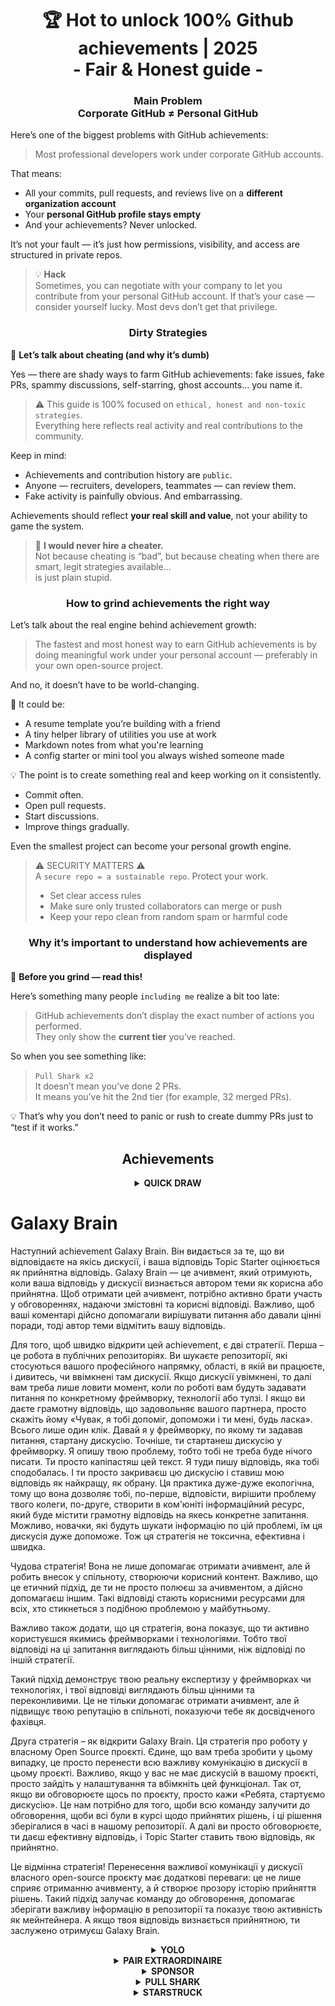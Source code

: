 <h1 align="center">
   🏆 Hot to unlock 100% Github achievements | 2025<br/>
   - Fair & Honest guide -
</h1>

<h3 align="center">
   Main Problem<br/>
   Corporate GitHub ≠ Personal GitHub
</h3>

Here’s one of the biggest problems with GitHub achievements:

> Most professional developers work under corporate GitHub accounts.

That means:
- All your commits, pull requests, and reviews live on a **different organization account**
- Your **personal GitHub profile stays empty**
- And your achievements? Never unlocked.

It’s not your fault — it’s just how permissions, visibility, and access are structured in private repos.

> 💡 **Hack**  
> Sometimes, you can negotiate with your company to let you contribute from your personal GitHub account. If that’s your case — consider yourself lucky. Most devs don’t get that privilege.

<h3 align="center">Dirty Strategies</h3>

🚫 <b>Let’s talk about cheating (and why it’s dumb)</b>

Yes — there are shady ways to farm GitHub achievements: fake issues, fake PRs, spammy discussions, self-starring, ghost accounts… you name it.

> ⚠️ This guide is 100% focused on `ethical, honest and non-toxic strategies`.  
> Everything here reflects real activity and real contributions to the community.

Keep in mind:
- Achievements and contribution history are `public`.
- Anyone — recruiters, developers, teammates — can review them.
- Fake activity is painfully obvious. And embarrassing.

Achievements should reflect <strong>your real skill and value</strong>, not your ability to game the system.

> 💬 <strong>I would never hire a cheater.</strong><br>
> Not because cheating is “bad”, but because cheating when there are smart, legit strategies available...  
> is just plain stupid.

<h3 align="center">How to grind achievements the right way</h1>
Let’s talk about the real engine behind achievement growth:

> The fastest and most honest way to earn GitHub achievements is by doing meaningful work under your personal account — preferably in your own open-source project.

And no, it doesn’t have to be world-changing.

🎯 It could be:
- A resume template you’re building with a friend
- A tiny helper library of utilities you use at work
- Markdown notes from what you're learning
- A config starter or mini tool you always wished someone made

💡 The point is to create something real and keep working on it consistently.
* Commit often.
* Open pull requests.
* Start discussions.
* Improve things gradually.

Even the smallest project can become your personal growth engine.

> ⚠️ SECURITY MATTERS ⚠️  
> A `secure repo = a sustainable repo`. Protect your work.
> * Set clear access rules
> * Make sure only trusted collaborators can merge or push
> * Keep your repo clean from random spam or harmful code

<h3 align="center">Why it’s important to understand how achievements are displayed</h3>

🧠 <b>Before you grind — read this!</b>

Here’s something many people `including me` realize a bit too late:

> GitHub achievements don’t display the exact number of actions you performed.  
> They only show the <strong>current tier</strong> you’ve reached.

So when you see something like:

> <code>Pull Shark x2</code>  
> It doesn’t mean you’ve done 2 PRs.  
> It means you’ve hit the 2nd tier (for example, 32 merged PRs).

💡 That’s why you don’t need to panic or rush to create dummy PRs just to “test if it works.”

<h2 align="center">Achievements</h2>

<details>
    <summary align="center"><b>QUICK DRAW</b></summary>
<blockquote>Close an issue or PR within 5 minutes of opening it.</blockquote>
<div align="center">
    <img src="badges/quick-draw.png" alt="QuickDraw" width="140">
</div>

Let’s be honest — this one’s more of a meme than a milestone 😅  
It’s so easy to get that it barely counts… but hey, it’s still a badge on your profile!

<ol>
    <li>Create a pull request</li>
    <li>Close it immediately</li>
</ol>

<blockquote>
   <b>No need to create fake PRs.</b><br/>
   Just close and reopen any real PR during normal work — it still counts.</blockquote>
</details>


# Galaxy Brain
Наступний achievement Galaxy Brain. Він видається за те, що ви відповідаєте на якісь дискусії, і ваша відповідь Topic Starter оцінюється як прийнятна відповідь.
Galaxy Brain — це ачивмент, який отримують, коли ваша відповідь у дискусії визнається автором теми як корисна або прийнятна. Щоб отримати цей ачивмент, потрібно активно брати участь у обговореннях, надаючи змістовні та корисні відповіді. Важливо, щоб ваші коментарі дійсно допомагали вирішувати питання або давали цінні поради, тоді автор теми відмітить вашу відповідь.

Для того, щоб швидко відкрити цей achievement, є дві стратегії. Перша – це робота в публічних репозиторіях. Ви шукаєте репозиторії, які стосуються вашого професійного напрямку, області, в якій ви працюєте, і дивитесь, чи ввімкнені там дискусії. Якщо дискусії увімкнені, то далі вам треба лише ловити момент, коли по роботі вам будуть задавати питання по конкретному фреймворку, технології або тулзі. І якщо ви даєте грамотну відповідь, що задовольняє вашого партнера, просто скажіть йому «Чувак, я тобі допоміг, допоможи і ти мені, будь ласка». Всього лише один клік. Давай я у фреймворку, по якому ти задавав питання, стартану дискусію. Точніше, ти стартанеш дискусію у фреймворку. Я опишу твою проблему, тобто тобі не треба буде нічого писати. Ти просто капіпастяш цей текст. Я туди пишу відповідь, яка тобі сподобалась. І ти просто закриваєш цю дискусію і ставиш мою відповідь як найкращу, як обрану. Ця практика дуже-дуже екологічна, тому що вона дозволяє тобі, по-перше, відповісти, вирішити проблему твого колеги, по-друге, створити в ком'юніті інформаційний ресурс, який буде містити грамотну відповідь на якесь конкретне запитання. Можливо, новачки, які будуть шукати інформацію по цій проблемі, їм ця дискусія дуже допоможе. Тож ця стратегія не токсична, ефективна і швидка.

Чудова стратегія! Вона не лише допомагає отримати ачивмент, але й робить внесок у спільноту, створюючи корисний контент. Важливо, що це етичний підхід, де ти не просто полюєш за ачивментом, а дійсно допомагаєш іншим. Такі відповіді стають корисними ресурсами для всіх, хто стикнеться з подібною проблемою у майбутньому.

Важливо також додати, що ця стратегія, вона показує, що ти активно користуєшся якимись фреймворками і технологіями. Тобто твої відповіді на ці запитання виглядають більш цінними, ніж відповіді по іншій стратегії.

Такий підхід демонструє твою реальну експертизу у фреймворках чи технологіях, і твої відповіді виглядають більш цінними та переконливими. Це не тільки допомагає отримати ачивмент, але й підвищує твою репутацію в спільноті, показуючи тебе як досвідченого фахівця.

Друга стратегія – як відкрити Galaxy Brain. Ця стратегія про роботу у власному Open Source проєкті. Єдине, що вам треба зробити у цьому випадку, це просто перенести всю важливу комунікацію в дискусії в цьому проєкті. Важливо, якщо у вас не має дискусій в вашому проєкті, просто зайдіть у налаштування та вбімкніть цей функціонал. Так от, якщо ви обговорюєте щось по проєкту, просто кажи «Ребята, стартуємо дискусію». Це нам потрібно для того, щоби всю команду залучити до обговорення, щоби всі були в курсі щодо прийнятих рішень, і ці рішення зберігалися в часі в нашому репозиторії. А далі ви просто обговорюєте, ти даєш ефективну відповідь, і Topic Starter ставить твою відповідь, як прийнятно.

Це відмінна стратегія! Перенесення важливої комунікації у дискусії власного open-source проєкту має додаткові переваги: це не лише сприяє отриманню ачивменту, а й створює прозору історію прийняття рішень. Такий підхід залучає команду до обговорення, допомагає зберігати важливу інформацію в репозиторії та показує твою активність як мейнтейнера. А якщо твоя відповідь визнається прийнятною, ти заслужено отримуєш Galaxy Brain.

<details>
    <summary align="center"><b>YOLO</b></summary>
<blockquote>Merge a pull request without a review.</blockquote>
<div align="center">
    <img src="badges/YOLO.png" alt="YOLO" width="140">
</div>
This one’s all about speed and trust — or recklessness 😅  
You only need to do it once, so here’s the cleanest way:

<ol>
    <li>Make a small, low-risk change in your project. Examples:</li>
    <ul>
        <li>Lint fix</li>
        <li>Quick one-liner patch</li>
        <li>Tiny but helpful addition to <code>README.md</code></li>
        <li>Initial commit with setup or <code>git init</code></li>
    </ul>
    <li>Open a pull request</li>
    <li>Merge it yourself without asking for a review</li>
</ol>

   <blockquote>
      ⚠️ <b>WARNING</b>⚠️<br/>
      Don’t YOLO in production. Just merge without review a PR with the initial commit of your open-source project😉. It’s clean, honest, and totally legit.
   </blockquote>
</details>

<details>
    <summary align="center"><b>PAIR EXTRAORDINAIRE</b></summary>
<blockquote>Merge a pull request that includes a co-authored commit.</blockquote>
<div align="center">
    <img src="badges/pair-extraordinaire.png" alt="Pair Extraordinaire">
</div>

Working together makes everything better — including achievements.  
To unlock this badge, you’ll need to practice honest and transparent pair programming.

<ol>
    <li>Team up with a collaborator and code together. Share ideas, review each other’s work, and write code side by side.</li>
    <li>Add a co-author annotation in your commit message:<br>
        <code>Co-authored-by: johnDoe &lt;johnDoe@example.com&gt;</code><br>
        <ul>
            <li><code>johnDoe</code> = GitHub username (from the profile URL)</li>
            <li><code>johnDoe@example.com</code> = email linked to their GitHub account</li>
        </ul>
    </li>
    <li>Open a pull request and merge it.</li>
</ol>

This is one of the most valuable achievements because it’s fully based on teamwork.  
Pair programming not only speeds up learning — it improves code quality through real-time discussion and shared review.

> ⚙️ <strong>Hack 0: Automate it</strong><br>
Set up a commit message template in your IDE with a pre-filled `Co-authored-by:` line. This avoids typos and makes sure no contributor gets forgotten.

> 🦈 <strong>Hack 1: Open <code>Pull Shark</code> in parallel</strong><br>
If your collaborator merges the PR, you'll also make progress on the <strong>Pull Shark</strong> achievement.  
That’s a 2-in-1 win — just agree on roles and alternate. Work smarter, not harder.
</details>

<details>
    <summary align="center"><b>SPONSOR</b></summary>
<blockquote>🐺 Toss a coin to your witcher</blockquote>
<div align="center">
    <img src="badges/sponsor.png" alt="Sponsor" width="140">
</div>
Support an open-source developer or project financially via GitHub Sponsors.

<div align="center">
   <br/>
   To earn this badge, just donate to any open-source initiative.<br/>
   Maybe it’s a tool you use daily.<br/>
   Maybe it’s a repo that once saved your entire weekend.<br/>
   Or maybe it’s just a dev you genuinely respect.<br/>
</div>

💡 Even a small donation makes a big difference. It shows appreciation, respect, and keeps the open-source spirit alive.

> ❤️ If this guide helped you — feel free to `sponsor this repo`. It's the best way to say "thank you" for the effort.
</details>

<details>
    <summary align="center"><b>PULL SHARK</b></summary>
<blockquote>Get your pull request merged by someone else.</blockquote>
<div align="center">
    <img src="badges/pull-shark.png" alt="Pull Shark">
</div>
The easiest way to start is to work on your own open-source project — something we already talked about above. Just create real, useful pull requests and ask your collaborators to review and merge them.

This is arguably the most <strong>skill-boosting achievement</strong> on GitHub — it pushes you to write clean, testable, and reviewable code.

> 💡 **Hack 0: Make small, atomic PRs**  
Many beginners fall into the “mega-PR” trap: stuffing everything into one massive pull request.  
But if you want to earn Pull Shark effectively (and grow as a developer), you must learn to write small, atomic pull requests.  
That means: well-scoped, readable, easy to test and review.  
This isn’t just about the badge — it’s how professionals code.

> 🤝 **Hack 1: Earn "Pair Extraordinaire" in parallel**  
Pair up with one of your collaborators. Code together, exchange feedback, review each other's PRs. Then use the `Co-authored-by:` tag to transparently reflect the shared effort. You’ll both progress toward two achievements at once — smart move!

> 🎯 **Hack 2: Give away YOLOs**  
If you’ve made a tiny, safe PR — let your teammate merge it <em>without review</em> so they can unlock the YOLO badge. You give value, they get an achievement — `win-win`!
</details>

<details>
    <summary align="center"><b>STARSTRUCK</b></summary>
<blockquote>Create a repository that gets a large number of stars.</blockquote>
<div align="center">
    <img src="badges/starstruck.png" alt="Starstruck">
</div>

This is one of the hardest and most respected achievements on GitHub. It reflects your impact on the community and can’t be earned through routine actions. Recruiters and developers take it seriously.

There’s no checklist or shortcut to unlock this one — the only way is to identify a real problem the community has… and solve it. That’s it.

🎯 I see two realistic paths:

<ol>
    <li><strong>Create a software product</strong><br>
        Let’s be honest — that takes not only outstanding skills, but years of experience to identify the right problem. Probably not your first repo.
    </li>
    <li><strong>Create a repository that delivers real value through resources</strong><br>
        For example: a well-written guide, a useful config starter, a small CLI, or even a curated list of tools (awesome list).
    </li>
</ol>

<blockquote><strong>⭐ Smash that "Star" button, bro!</strong><br>
This repo is a great example of a resource made for the good of the community. If this guide helped you — drop a star 🫡</blockquote>

---

### 🧠 How to find your own "star-worthy" idea?

Focus on pain. Learn to notice it. Here’s where to look:

1. **Google autocomplete** — see what people search for:  
   `"github how to..."`, `"vite storybook setup..."`, etc.

2. **Issues & discussions** in your favorite framework:  
   If someone is asking for something and it gets many 👍 — that’s a real need.

3. **Listen to frustration** — every time you or someone says:  
   *“This sucks!”* or *“I wish this existed…”* — that’s a signal.

Then it’s simple: **offer a solution**.  
Wrap it in a clean repo with a clear README — and share it.

</details>
